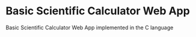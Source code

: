 # Basic Scientific Calculator Web App
Basic Scientific Calculator Web App implemented in the C language
